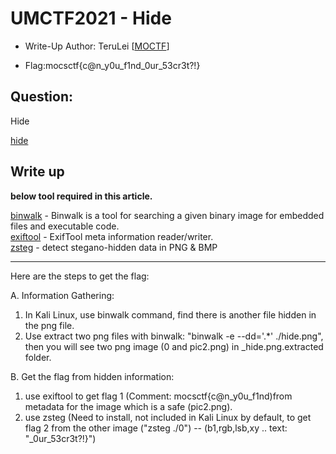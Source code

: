 # UMCTF2021 - Hide

- Write-Up Author: TeruLei \[[MOCTF](https://www.facebook.com/MOCSCTF)\]

- Flag:mocsctf{c@n_y0u_f1nd_0ur_53cr3t?!}

## **Question:**
Hide

[hide](./hide.zip)

## Write up
**below tool required in this article.**  

[binwalk](https://tools.kali.org/forensics/binwalk) - Binwalk is a tool for searching a given binary image for embedded files and executable code.  
[exiftool](https://github.com/exiftool/exiftool) - ExifTool meta information reader/writer.  
[zsteg](https://github.com/zed-0xff/zsteg) - detect stegano-hidden data in PNG & BMP  

---

Here are the steps to get the flag:

A. Information Gathering:
1. In Kali Linux, use binwalk command, find there is another file hidden in the png file.
2. Use extract two png files with binwalk: "binwalk -e --dd='.*' ./hide.png", then you will see two png image (0 and pic2.png) in _hide.png.extracted folder.

B. Get the flag from hidden information:
1. use exiftool to get flag 1 (Comment: mocsctf{c@n_y0u_f1nd)from metadata for the image which is a safe (pic2.png).
2. use zsteg (Need to install, not included in Kali Linux by default,  to get flag 2 from the other image ("zsteg ./0") -- (b1,rgb,lsb,xy       .. text: "_0ur_53cr3t?!}")

